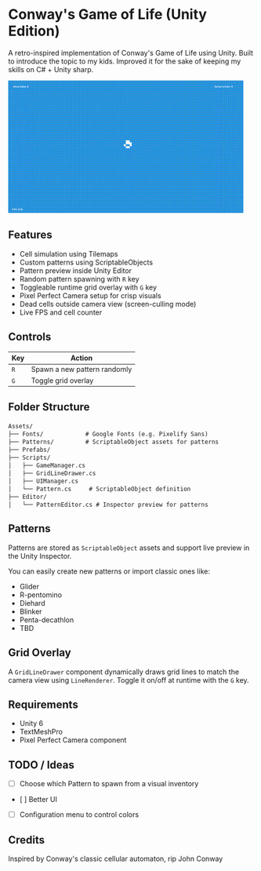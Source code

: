 # Conway's Game of Life (Unity Edition)

A retro-inspired implementation of Conway's Game of Life using Unity. Built to introduce the topic
to my kids. Improved it for the sake of keeping my skills on C# + Unity sharp.


![Game of Life demo](Assets/Preview/game.gif)

## Features

- Cell simulation using Tilemaps
- Custom patterns using ScriptableObjects
- Pattern preview inside Unity Editor
- Random pattern spawning with `R` key
- Toggleable runtime grid overlay with `G` key
- Pixel Perfect Camera setup for crisp visuals
- Dead cells outside camera view (screen-culling mode)
- Live FPS and cell counter

## Controls

| Key | Action                       |
|-----|------------------------------|
| `R` | Spawn a new pattern randomly |
| `G` | Toggle grid overlay          |

## Folder Structure

```
Assets/
├── Fonts/            # Google Fonts (e.g. Pixelify Sans)
├── Patterns/         # ScriptableObject assets for patterns
├── Prefabs/
├── Scripts/
│   ├── GameManager.cs
│   ├── GridLineDrawer.cs
│   ├── UIManager.cs
│   └── Pattern.cs     # ScriptableObject definition
├── Editor/
│   └── PatternEditor.cs # Inspector preview for patterns
```

## Patterns

Patterns are stored as `ScriptableObject` assets and support live preview in the Unity Inspector.

You can easily create new patterns or import classic ones like:
- Glider
- R-pentomino
- Diehard
- Blinker
- Penta-decathlon
- TBD

## Grid Overlay

A `GridLineDrawer` component dynamically draws grid lines to match the camera view using `LineRenderer`. Toggle it on/off at runtime with the `G` key.

## Requirements

- Unity 6
- TextMeshPro 
- Pixel Perfect Camera component 

## TODO / Ideas

- [ ] Choose which Pattern to spawn from a visual inventory
- [ ] Better UI
- [ ] Configuration menu to control colors

## Credits

Inspired by Conway's classic cellular automaton, rip John Conway

